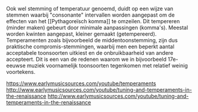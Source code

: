 Ook wel stemming of temperatuur genoemd, duidt op een wijze van stemmen waarbij "consonante" intervallen worden aangepast om de effecten van het [[Pythagoreïsch komma]] te omzeilen. Dit tempereren (minder maken) gebeurt door minimale aanpassingen (komma's). Meestal worden kwinten aangepast, kleiner gemaakt (getempereerd).
Temperamenten zoals bijvoorbeeld de middentoonstemming, zijn dus praktische compromis-stemmingen, waarbij men een beperkt aantal acceptabele toonsoorten uitkiest en de onbruikbaarheid van andere accepteert. 
Dit is een van de redenen waarom we in bijvoorbeeld 17e-eeuwse muziek voornamelijk toonsoorten tegenkomen met relatief weinig voortekens.

https://www.earlymusicsources.com/youtube/temperaments
http://www.earlymusicsources.com/youtube/tuning-and-temperaments-in-the-renaissance
http://www.earlymusicsources.com/youtube/tuning-and-temperaments-in-the-renaissance
